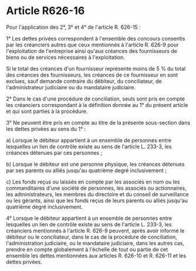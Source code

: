 # Article R626-16

Pour l'application des 2°, 3° et 4° de l'article R. 626-15 :

1° Les dettes privées correspondent à l'ensemble des concours consentis par les créanciers autres que ceux mentionnés à l'article R. 626-9 pour l'exploitation de l'entreprise ainsi qu'aux créances des fournisseurs de biens ou de services nécessaires à l'exploitation.

Si le total des créances d'un fournisseur représente moins de 5 % du total des créances des fournisseurs, les créances de ce fournisseur en sont exclues, sauf demande contraire du débiteur, du conciliateur, de l'administrateur judiciaire ou du mandataire judiciaire.

2° Dans le cas d'une procédure de conciliation, seuls sont pris en compte les créanciers correspondant à la définition donnée au 1° du présent article et qui sont parties à la procédure.

3° Ne peuvent être pris en compte au titre de la présente sous-section dans les dettes privées au sens du 1°  :

a) Lorsque le débiteur appartient à un ensemble de personnes entre lesquelles un lien de contrôle existe au sens de l'article L. 233-3, les créances détenues par ces personnes ;

b) Lorsque le débiteur est une personne physique, les créances détenues par ses parents ou alliés jusqu'au quatrième degré inclusivement ;

c) Les fonds reçus ou laissés en compte par les associés en nom ou les commanditaires d'une société de personnes, les associés ou actionnaires, les administrateurs, les membres du directoire et du conseil de surveillance ou les gérants, ainsi que les fonds reçus de leurs parents ou alliés jusqu'au quatrième degré inclusivement.

4° Lorsque le débiteur appartient à un ensemble de personnes entre lesquelles un lien de contrôle existe au sens de l'article L. 233-3, les créanciers mentionnés à l'article R. 626-9 peuvent, après avoir informé le débiteur ou le conciliateur, dans le cas de la procédure de conciliation, l'administration judiciaire, ou le mandataire judiciaire, dans les autres cas, prendre en compte globalement à l'échelle de tout ou partie de cet ensemble les dettes mentionnées aux articles R. 626-10 et R. 626-11 et les dettes privées.

